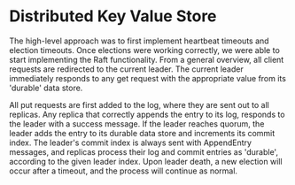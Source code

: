 # Distributed Key Value Store

The high-level approach was to first implement heartbeat timeouts and election timeouts. Once elections were working correctly, we were able to start implementing the Raft functionality. From a general overview, all client requests are redirected to the current leader. The current leader immediately responds to any get request with the appropriate value from its 'durable' data store. 

All put requests are first added to the log, where they are sent out to all replicas. Any replica that correctly appends the entry to its log, responds to the leader with a success message. If the leader reaches quorum, the leader adds the entry to its durable data store and increments its commit index. The leader's commit index is always sent with AppendEntry messages, and replicas process their log and commit entries as 'durable', according to the given leader index. Upon leader death, a new election will occur after a timeout, and the process will continue as normal.
